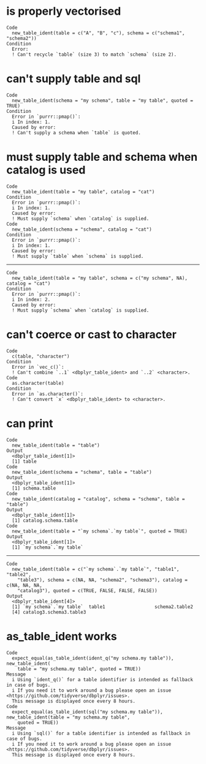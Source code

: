 # is properly vectorised

    Code
      new_table_ident(table = c("A", "B", "c"), schema = c("schema1", "schema2"))
    Condition
      Error:
      ! Can't recycle `table` (size 3) to match `schema` (size 2).

# can't supply table and sql

    Code
      new_table_ident(schema = "my schema", table = "my table", quoted = TRUE)
    Condition
      Error in `purrr::pmap()`:
      i In index: 1.
      Caused by error:
      ! Can't supply a schema when `table` is quoted.

# must supply table and schema when catalog is used

    Code
      new_table_ident(table = "my table", catalog = "cat")
    Condition
      Error in `purrr::pmap()`:
      i In index: 1.
      Caused by error:
      ! Must supply `schema` when `catalog` is supplied.
    Code
      new_table_ident(schema = "schema", catalog = "cat")
    Condition
      Error in `purrr::pmap()`:
      i In index: 1.
      Caused by error:
      ! Must supply `table` when `schema` is supplied.

---

    Code
      new_table_ident(table = "my table", schema = c("my schema", NA), catalog = "cat")
    Condition
      Error in `purrr::pmap()`:
      i In index: 2.
      Caused by error:
      ! Must supply `schema` when `catalog` is supplied.

# can't coerce or cast to character

    Code
      c(table, "character")
    Condition
      Error in `vec_c()`:
      ! Can't combine `..1` <dbplyr_table_ident> and `..2` <character>.
    Code
      as.character(table)
    Condition
      Error in `as.character()`:
      ! Can't convert `x` <dbplyr_table_ident> to <character>.

# can print

    Code
      new_table_ident(table = "table")
    Output
      <dbplyr_table_ident[1]>
      [1] table
    Code
      new_table_ident(schema = "schema", table = "table")
    Output
      <dbplyr_table_ident[1]>
      [1] schema.table
    Code
      new_table_ident(catalog = "catalog", schema = "schema", table = "table")
    Output
      <dbplyr_table_ident[1]>
      [1] catalog.schema.table
    Code
      new_table_ident(table = "`my schema`.`my table`", quoted = TRUE)
    Output
      <dbplyr_table_ident[1]>
      [1] `my schema`.`my table`

---

    Code
      new_table_ident(table = c("`my schema`.`my table`", "table1", "table2",
        "table3"), schema = c(NA, NA, "schema2", "schema3"), catalog = c(NA, NA, NA,
        "catalog3"), quoted = c(TRUE, FALSE, FALSE, FALSE))
    Output
      <dbplyr_table_ident[4]>
      [1] `my schema`.`my table`  table1                  schema2.table2         
      [4] catalog3.schema3.table3

# as_table_ident works

    Code
      expect_equal(as_table_ident(ident_q("my schema.my table")), new_table_ident(
        table = "my schema.my table", quoted = TRUE))
    Message
      i Using `ident_q()` for a table identifier is intended as fallback in case of bugs.
      i If you need it to work around a bug please open an issue <https://github.com/tidyverse/dbplyr/issues>.
      This message is displayed once every 8 hours.
    Code
      expect_equal(as_table_ident(sql("my schema.my table")), new_table_ident(table = "my schema.my table",
        quoted = TRUE))
    Message
      i Using `sql()` for a table identifier is intended as fallback in case of bugs.
      i If you need it to work around a bug please open an issue <https://github.com/tidyverse/dbplyr/issues>.
      This message is displayed once every 8 hours.

